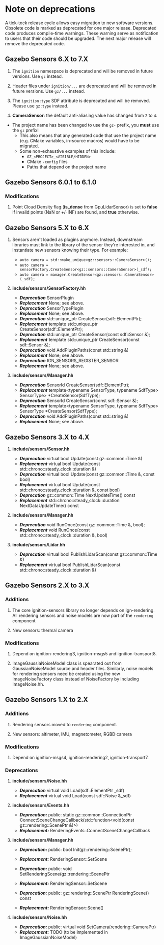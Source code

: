 # Note on deprecations
A tick-tock release cycle allows easy migration to new software versions.
Obsolete code is marked as deprecated for one major release.
Deprecated code produces compile-time warnings. These warning serve as
notification to users that their code should be upgraded. The next major
release will remove the deprecated code.

## Gazebo Sensors 6.X to 7.X

1. The `ignition` namespace is deprecated and will be removed in future versions.  Use `gz` instead.

1. Header files under `ignition/...` are deprecated and will be removed in future versions.
     Use `gz/...` instead.

1. The `ignition:type` SDF attribute is deprecated and will be removed.
     Please use `gz:type` instead.

1. **CameraSensor**: the default anti-aliasing value has changed from `2` to `4`.

* The project name has been changed to use the `gz-` prefix, you **must** use the `gz` prefix!
  * This also means that any generated code that use the project name (e.g. CMake variables, in-source macros) would have to be migrated.
  * Some non-exhaustive examples of this include:
    * `GZ_<PROJECT>_<VISIBLE/HIDDEN>`
    * CMake `-config` files
    * Paths that depend on the project name

## Gazebo Sensors 6.0.1 to 6.1.0

### Modifications

1. Point Cloud Density flag (**is_dense** from GpuLidarSensor) is set to **false**
   if invalid points (NaN or +/-INF) are found, and **true** otherwise.


## Gazebo Sensors 5.X to 6.X

1. Sensors aren't loaded as plugins anymore. Instead, downstream libraries must
   link to the library of the sensor they're interested in, and instantiate
   new sensors knowing their type. For example:

    * `auto camera = std::make_unique<gz::sensors::CameraSensor>();`
    * `auto camera = sensorFactory.CreateSensor<gz::sensors::CameraSensor>(_sdf);`
    * `auto camera = manager.CreateSensor<gz::sensors::CameraSensor>(_sdf);`

1. **include/sensors/SensorFactory.hh**
   + ***Deprecation*** SensorPlugin
   + ***Replacement*** None; see above.
   + ***Deprecation*** SensorTypePlugin
   + ***Replacement*** None; see above.
   + ***Deprecation*** std::unique_ptr<Sensor> CreateSensor(sdf::ElementPtr);
   + ***Replacement*** template<typename SensorType> std::unique_ptr<SensorType> CreateSensor(sdf::ElementPtr);
   + ***Deprecation*** std::unique_ptr<Sensor> CreateSensor(const sdf::Sensor &);
   + ***Replacement*** template<typename SensorType> std::unique_ptr<SensorType> CreateSensor(const sdf::Sensor &);
   + ***Deprecation*** void AddPluginPaths(const std::string &)
   + ***Replacement*** None; see above.
   + ***Deprecation*** IGN_SENSORS_REGISTER_SENSOR
   + ***Replacement*** None; see above.

1. **include/sensors/Manager.hh**
   + ***Deprecation*** SensorId CreateSensor(sdf::ElementPtr);
   + ***Replacement*** template<typename SensorType, typename SdfType> SensorType> \*CreateSensor(SdfType);
   + ***Deprecation*** SensorId CreateSensor(const sdf::Sensor &);
   + ***Replacement*** template<typename SensorType, typename SdfType> SensorType \*CreateSensor(SdfType);
   + ***Deprecation*** void AddPluginPaths(const std::string &)
   + ***Replacement*** None; see above.

## Gazebo Sensors 3.X to 4.X

1. **include/sensors/Sensor.hh**
   + ***Deprecation*** virtual bool Update(const gz::common::Time &)
   + ***Replacement*** virtual bool Update(const std::chrono::steady_clock::duration &)
   + ***Deprecation*** virtual bool Update(const gz::common::Time &, const bool)
   + ***Replacement*** virtual bool Update(const std::chrono::steady_clock::duration &, const bool)
   + ***Deprecation*** gz::common::Time NextUpdateTime() const
   + ***Replacement*** std::chrono::steady_clock::duration NextDataUpdateTime() const

1. **include/sensors/Manager.hh**
   + ***Deprecation*** void RunOnce(const gz::common::Time &, bool);
   + ***Replacement*** void RunOnce(const std::chrono::steady_clock::duration &, bool)

1. **include/sensors/Lidar.hh**
   + ***Deprecation*** virtual bool PublishLidarScan(const gz::common::Time &)
   + ***Replacement*** virtual bool PublishLidarScan(const std::chrono::steady_clock::duration &)

## Gazebo Sensors 2.X to 3.X

### Additions

1. The core ignition-sensors library no longer depends on ign-rendering. All
rendering sensors and noise models are now part of the `rendering` component

1. New sensors: thermal camera

### Modifications

1. Depend on ignition-rendering3, ignition-msgs5 and ignition-transport8.

1. ImageGaussiaNoiseModel class is spearated out from GaussianNoiseModel source
and header files. Similarly, noise models for rendering sensors need be created
using the new ImageNoiseFactory class instead of NoiseFactory by including
ImageNoise.hh.

## Gazebo Sensors 1.X to 2.X

### Additions

1. Rendering sensors moved to `rendering` component.

1. New sensors: altimeter, IMU, magnetometer, RGBD camera

### Modifications

1. Depend on ignition-msgs4, ignition-rendering2, ignition-transport7.

### Deprecations

1. **include/sensors/Noise.hh**
   + ***Deprecation*** virtual void Load(sdf::ElementPtr _sdf)
   + ***Replacement*** virtual void Load(const sdf::Noise &_sdf)

1. **include/sensors/Events.hh**
    + ***Deprecation:*** public: static gz::common::ConnectionPtr ConnectSceneChangeCallback(std::function<void(const gz::rendering::ScenePtr &)>)
    + ***Replacement:*** RenderingEvents::ConnectSceneChangeCallback

1. **include/sensors/Manager.hh**
    + ***Deprecation:*** public: bool Init(gz::rendering::ScenePtr);
    + ***Replacement:***  RenderingSensor::SetScene
    + ***Deprecation:*** public: void SetRenderingScene(gz::rendering::ScenePtr
    + ***Replacement:***  RenderingSensor::SetScene

    + ***Deprecation:*** public: gz::rendering::ScenePtr RenderingScene() const
    + ***Replacement:*** RenderingSensor::Scene()

1. **include/sensors/Noise.hh**
    + ***Deprecation:*** public: virtual void SetCamera(rendering::CameraPtr)
    + ***Replacement:***  TODO (to be implemented in ImageGaussianNoiseModel)
